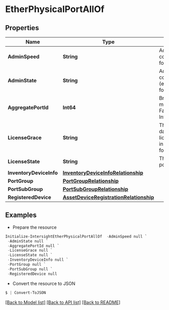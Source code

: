 # EtherPhysicalPortAllOf
## Properties

Name | Type | Description | Notes
------------ | ------------- | ------------- | -------------
**AdminSpeed** | **String** | Administratively configured speed for this port. | [optional] [readonly] 
**AdminState** | **String** | Administratively configured state (enabled/disabled) for this port. | [optional] [readonly] 
**AggregatePortId** | **Int64** | Breakout port member in the Fabric Interconnect. | [optional] [readonly] 
**LicenseGrace** | **String** | The number of days this port&#39;s license has been in Grace Period for. | [optional] [readonly] 
**LicenseState** | **String** | The state of the port&#39;s licensing. | [optional] [readonly] 
**InventoryDeviceInfo** | [**InventoryDeviceInfoRelationship**](InventoryDeviceInfoRelationship.md) |  | [optional] 
**PortGroup** | [**PortGroupRelationship**](PortGroupRelationship.md) |  | [optional] 
**PortSubGroup** | [**PortSubGroupRelationship**](PortSubGroupRelationship.md) |  | [optional] 
**RegisteredDevice** | [**AssetDeviceRegistrationRelationship**](AssetDeviceRegistrationRelationship.md) |  | [optional] 

## Examples

- Prepare the resource
```powershell
Initialize-IntersightEtherPhysicalPortAllOf  -AdminSpeed null `
 -AdminState null `
 -AggregatePortId null `
 -LicenseGrace null `
 -LicenseState null `
 -InventoryDeviceInfo null `
 -PortGroup null `
 -PortSubGroup null `
 -RegisteredDevice null
```

- Convert the resource to JSON
```powershell
$ | Convert-ToJSON
```

[[Back to Model list]](../README.md#documentation-for-models) [[Back to API list]](../README.md#documentation-for-api-endpoints) [[Back to README]](../README.md)

